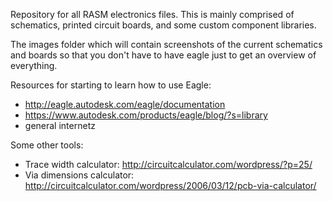Repository for all RASM electronics files. This is mainly comprised of schematics, printed circuit boards, and some custom component libraries.

The images folder which will contain screenshots of the current schematics and boards so that you don't have to have eagle just to get an overview of everything.

Resources for starting to learn how to use Eagle:
* http://eagle.autodesk.com/eagle/documentation
* https://www.autodesk.com/products/eagle/blog/?s=library
* general internetz

Some other tools:
* Trace width calculator: http://circuitcalculator.com/wordpress/?p=25/
* Via dimensions calculator: http://circuitcalculator.com/wordpress/2006/03/12/pcb-via-calculator/